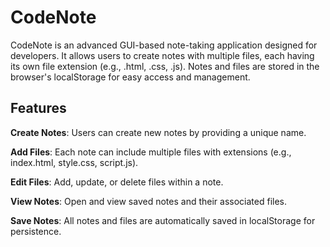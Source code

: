 # CodeNote

CodeNote is an advanced GUI-based note-taking application designed for developers. It allows users to create notes with multiple files, each having its own file extension (e.g., .html, .css, .js). Notes and files are stored in the browser's localStorage for easy access and management.

## Features

**Create Notes**: Users can create new notes by providing a unique name.

**Add Files**: Each note can include multiple files with extensions (e.g., index.html, style.css, script.js).

**Edit Files**: Add, update, or delete files within a note.

**View Notes**: Open and view saved notes and their associated files.

**Save Notes**: All notes and files are automatically saved in localStorage for persistence.
